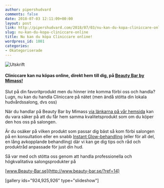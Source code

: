 ```yaml
---
author: pipershudvard
comments: false
date: 2018-07-03 12:11:09+00:00
layout: post
link: http://pipershudvard.com/2018/07/03/nu-kan-du-kopa-cliniccare-online/
slug: nu-kan-du-kopa-cliniccare-online
title: Nu kan du köpa Cliniccare online!
wordpress_id: 1001
categories:
- Okategoriserade
---
```


![Utskrift](https://pipershudvard.files.wordpress.com/2018/01/218e37b8-ba3b-4738-9866-cab7f2a30429.jpeg?w=600)




#### Cliniccare kan nu köpas online, direkt hem till dig, på [Beauty Bar by Mimass!](http://www.beauty-bar.se/ansikte/?ref=14)


Slut på din favoritprodukt men du hinner inte komma förbi oss och handla? Lugn, nu kan du handla Cliniccare på nätet (men ändå stötta din lokala hudvårdssalong, dvs oss)

När du handlar på Beauty Bar by Mimass [via länkarna på vår hemsida](http://pipershudvard.com/produkter/) kan du vara säker på att du får hem samma kvalitetsprodukt som om du köper den hos oss på salongen.

Är du osäker på vilken produkt som passar dig bäst så kom förbi salongen på en konsultation eller en snabb [Instant Glow-behandling](https://pipershudvard.com/ansiktsbehandlingar-cliniccare/) (eller för all del, en lång avkopplande behandling) där vi kan ge dig tips och råd och produktråd anpassade för just din hud.

Så var med och stötta oss genom att handla professionella och högkvalitativa salongsprodukter på


[www.Beauty-Bar.se](http://www.beauty-bar.se/?ref=14)






[gallery ids="924,925,926" type="slideshow"]


